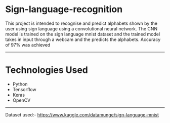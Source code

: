 # Sign-language-recognition
<p>This project is intended to recognise and predict alphabets shown by the user using sign language using a convolutional neural network. The CNN model is trained on the sign language mnist dataset and the trained model takes in input through a webcam and the predicts the alphabets. Accuracy of 97% was achieved </p>

----

# Technologies Used
- Python
- Tensorflow 
- Keras
- OpenCV


----
Dataset used:- https://www.kaggle.com/datamunge/sign-language-mnist



